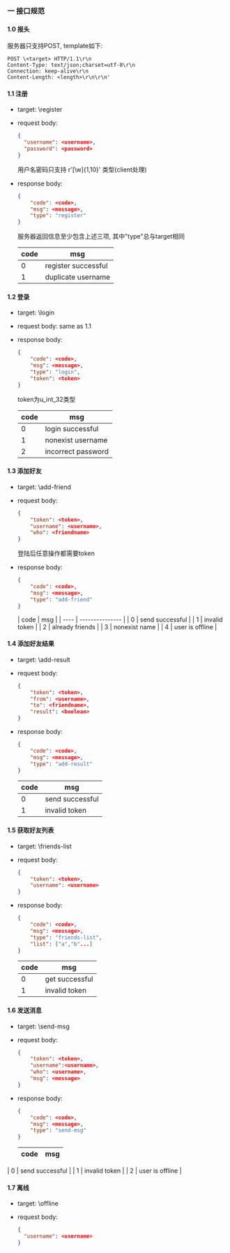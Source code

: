 ### 一 接口规范

#### 1.0 报头

服务器只支持POST, template如下:

```http
POST \<target> HTTP/1.1\r\n
Content-Type: text/json;charset=utf-8\r\n
Connection: keep-alive\r\n
Content-Length: <length>\r\n\r\n'
```

#### 1.1 注册

* target: \register

* request body:

  ```json
  {
  	"username": <username>,
  	"password": <password>
  }
  ```
  用户名密码只支持 r'[\w]{1,10}' 类型(client处理)
* response body:

  ```json
  {
      "code": <code>,
      "msg": <message>,
      "type": "register"
  }
  ```

  服务器返回信息至少包含上述三项, 其中"type"总与target相同

  | code | msg                 |
  | ---- | ------------------- |
  | 0    | register successful |
  | 1    | duplicate username  |

#### 1.2 登录

* target: \login

* request body: same as 1.1

* response body: 

  ```json
  {
      "code": <code>,
      "msg": <message>,
      "type": "login",
      "token": <token>
  }
  ```

  token为u_int_32类型
  
  | code | msg                |
  | ---- | ------------------ |
  | 0    | login successful   |
  | 1    | nonexist username  |
  | 2    | incorrect password |
#### 1.3 添加好友

* target: \add-friend

* request body:

  ```json
  {	
      "token": <token>,
      "username": <username>,
      "who": <friendname>
  }
  ```

  登陆后任意操作都需要token

* response body:

  ```json
  {
      "code": <code>,
      "msg": <message>,
      "type": "add-friend"
  }
  ```
  
  | code | msg             |
| ---- | --------------- |
| 0    | send successful |
| 1    | invalid token   |
| 2    | already friends |
| 3    | nonexist name   |
| 4    | user is offline |


#### 1.4 添加好友结果

* target: \add-result

* request body:

  ```json
  {
      "token": <token>,
      "from": <username>,
      "to": <friendname>,
      "result": <boolean>
  }
  ```

* response body:

  ```json
  {
      "code": <code>,
      "msg": <message>,
      "type": "add-result"
  }
  ```

  | code | msg             |
  | ---- | --------------- |
  | 0    | send successful |
  | 1    | invalid token   |
  
#### 1.5 获取好友列表

* target: \friends-list

* request body:

  ```json
  {	
      "token": <token>,
      "username": <username>
  }
  ```
  
* response body:

  ```json
  {
      "code": <code>,
      "msg": <message>,
      "type": "friends-list",
      "list": ["a","b"...]
  }
  ```

  
  | code | msg            |
  | ---- | -------------- |
  | 0    | get successful |
  | 1    | invalid token  |

#### 1.6 发送消息

* target: \send-msg

* request body:

  ```json
  {
      "token": <token>,
      "username":<username>,
      "who": <username>,
      "msg": <message>
  }
  ```


* response body:

  ```json
  {
      "code": <code>,
      "msg": <message>,
      "type": "send-msg"
  }
  ```
  | code | msg             |
  | ---- | --------------- |
| 0    | send successful |
| 1    | invalid token   |
| 2    | user is offline |

#### 1.7 离线

* target: \offline

* request body:

  ```json
  {
  	"username": <username>
  }
  ```
  
